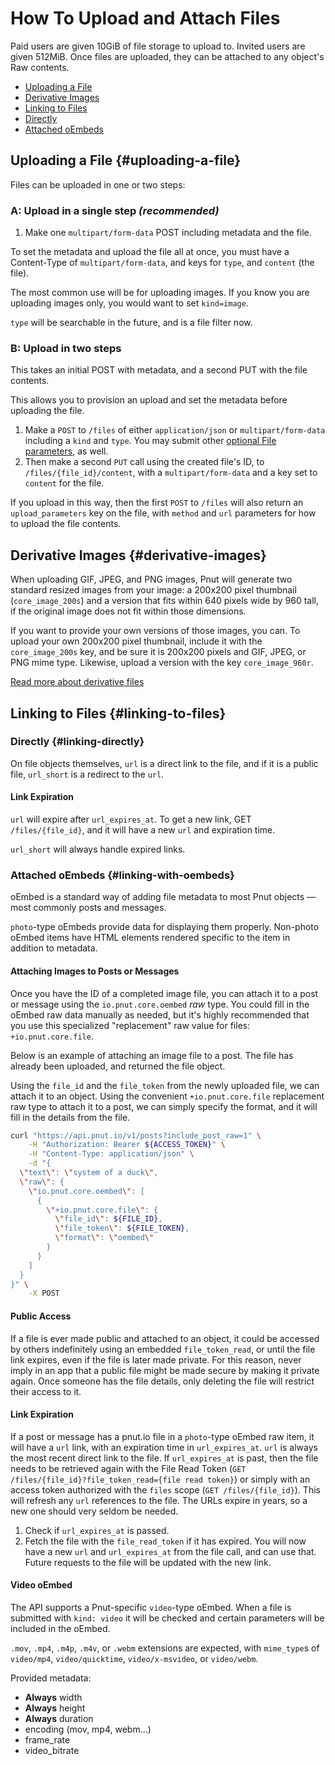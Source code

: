 # How To Upload and Attach Files

Paid users are given 10GiB of file storage to upload to. Invited users are given 512MiB. Once files are uploaded, they can be attached to any object's Raw contents.

* [Uploading a File](#uploading-a-file)
* [Derivative Images](#derivative-images)
* [Linking to Files](#linking-to-files)
 * [Directly](#linking-directly)
 * [Attached oEmbeds](#linking-with-oembeds)


## Uploading a File {#uploading-a-file}

Files can be uploaded in one or two steps:

### A: Upload in a single step *(recommended)*

1. Make one `multipart/form-data` POST including metadata and the file.

To set the metadata and upload the file all at once, you must have a Content-Type of `multipart/form-data`, and keys for `type`, and `content` (the file).

The most common use will be for uploading images. If you know you are uploading images only, you would want to set `kind=image`.

`type` will be searchable in the future, and is a file filter now.


### B: Upload in two steps

This takes an initial POST with metadata, and a second PUT with the file contents.

This allows you to provision an upload and set the metadata before uploading the file.

1. Make a `POST` to `/files` of either `application/json` or `multipart/form-data` including a `kind` and `type`. You may submit other [optional File parameters](../resources/files/lifecycle#post-files), as well.
2. Then make a second `PUT` call using the created file's ID, to `/files/{file_id}/content`, with a `multipart/form-data` and a key set to `content` for the file.

If you upload in this way, then the first `POST` to `/files` will also return an `upload_parameters` key on the file, with `method` and `url` parameters for how to upload the file contents.


## Derivative Images {#derivative-images}

When uploading GIF, JPEG, and PNG images, Pnut will generate two standard resized images from your image: a 200x200 pixel thumbnail (`core_image_200s`) and a version that fits within 640 pixels wide by 960 tall, if the original image does not fit within those dimensions.

If you want to provide your own versions of those images, you can. To upload your own 200x200 pixel thumbnail, include it with the `core_image_200s` key, and be sure it is 200x200 pixels and GIF, JPEG, or PNG mime type. Likewise, upload a version with the key `core_image_960r`.

[Read more about derivative files](../resources/files/lifecycle#put-files-id-content-key)



## Linking to Files {#linking-to-files}

### Directly {#linking-directly}

On file objects themselves, `url` is a direct link to the file, and if it is a public file, `url_short` is a redirect to the `url`.

#### Link Expiration

`url` will expire after `url_expires_at`. To get a new link, GET `/files/{file_id}`, and it will have a new `url` and expiration time.

`url_short` will always handle expired links.


### Attached oEmbeds {#linking-with-oembeds}

oEmbed is a standard way of adding file metadata to most Pnut objects &mdash; most commonly posts and messages.

`photo`-type oEmbeds provide data for displaying them properly. Non-photo oEmbed items have HTML elements rendered specific to the item in addition to metadata.


#### Attaching Images to Posts or Messages

Once you have the ID of a completed image file, you can attach it to a post or message using the `io.pnut.core.oembed` *raw* type. You could fill in the oEmbed raw data manually as needed, but it's highly recommended that you use this specialized "replacement" raw value for files: `+io.pnut.core.file`.

Below is an example of attaching an image file to a post. The file has already been uploaded, and returned the file object.

Using the `file_id` and the `file_token` from the newly uploaded file, we can attach it to an object. Using the convenient `+io.pnut.core.file` replacement raw type to attach it to a post, we can simply specify the format, and it will fill in the details from the file.

```bash
curl "https://api.pnut.io/v1/posts?include_post_raw=1" \
    -H "Authorization: Bearer ${ACCESS_TOKEN}" \
    -H "Content-Type: application/json" \
    -d "{
  \"text\": \"system of a duck\",
  \"raw\": {
    \"io.pnut.core.oembed\": [
      {
        \"+io.pnut.core.file\": {
          \"file_id\": ${FILE_ID},
          \"file_token\": ${FILE_TOKEN},
          \"format\": \"oembed\"
        }
      }
    ]
  }
}" \
    -X POST
```

#### Public Access

If a file is ever made public and attached to an object, it could be accessed by others indefinitely using an embedded `file_token_read`, or until the file link expires, even if the file is later made private. For this reason, never imply in an app that a public file might be made secure by making it private again. Once someone has the file details, only deleting the file will restrict their access to it.

#### Link Expiration

If a post or message has a pnut.io file in a `photo`-type oEmbed raw item, it will have a `url` link, with an expiration time in `url_expires_at`. `url` is always the most recent direct link to the file. If `url_expires_at` is past, then the file needs to be retrieved again with the File Read Token (`GET /files/{file_id}?file_token_read={file read token}`) or simply with an access token authorized with the `files` scope (`GET /files/{file_id}`). This will refresh any `url` references to the file. The URLs expire in years, so a new one should very seldom be needed.

1. Check if `url_expires_at` is passed.
2. Fetch the file with the `file_read_token` if it has expired. You will now have a new `url` and `url_expires_at` from the file call, and can use that. Future requests to the file will be updated with the new link.

#### Video oEmbed

The API supports a Pnut-specific `video`-type oEmbed. When a file is submitted with `kind: video` it will be checked and certain parameters will be included in the oEmbed.

`.mov`, `.mp4`, `.m4p`, `.m4v`, or `.webm` extensions are expected, with `mime_type`s of `video/mp4`, `video/quicktime`, `video/x-msvideo`, or `video/webm`.

Provided metadata:

* __Always__ width
* __Always__ height
* __Always__ duration
* encoding (mov, mp4, webm...)
* frame_rate
* video_bitrate